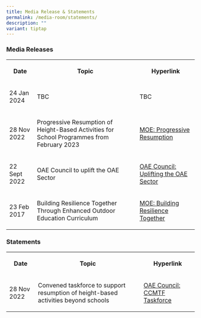 ```yaml
---
title: Media Release & Statements
permalink: /media-room/statements/
description: ""
variant: tiptap
---
```

<h3>Media Releases</h3><table><tbody><tr><th rowspan="1" colspan="1"><p>Date</p></th><th rowspan="1" colspan="1"><p>Topic</p></th><th rowspan="1" colspan="1"><p>Hyperlink</p></th></tr><tr><td rowspan="1" colspan="1"><p>24 Jan 2024</p></td><td rowspan="1" colspan="1"><p>TBC</p></td><td rowspan="1" colspan="1"><p>TBC</p></td></tr><tr><td rowspan="1" colspan="1"><p>28 Nov 2022</p></td><td rowspan="1" colspan="1"><p>Progressive Resumption of Height-Based Activities for School Programmes from February 2023</p></td><td rowspan="1" colspan="1"><p><a href="https://www.moe.gov.sg/news/press-releases/20221128-progressive-resumption-of-height-based-activities-for-school-programmes-from-february-2023" rel="noopener noreferrer nofollow" target="_blank">MOE: Progressive Resumption</a></p></td></tr><tr><td rowspan="1" colspan="1"><p>22 Sept 2022</p></td><td rowspan="1" colspan="1"><p>OAE Council to uplift the OAE Sector</p></td><td rowspan="1" colspan="1"><p><a href="/files/oaec to uplift the oae sector.pdf" rel="noopener noreferrer nofollow" target="_blank">OAE Council: Uplifting the OAE Sector</a></p></td></tr><tr><td rowspan="1" colspan="1"><p>23 Feb 2017</p></td><td rowspan="1" colspan="1"><p>Building Resilience Together Through Enhanced Outdoor Education Curriculum</p></td><td rowspan="1" colspan="1"><p><a href="https://www.moe.gov.sg/news/press-releases/20170223-building-resilience-together-through-enhanced-outdoor-education-curriculum" rel="noopener noreferrer nofollow" target="_blank">MOE: Building Resilience Together</a></p></td></tr></tbody></table><h3>Statements</h3><table><tbody><tr><th rowspan="1" colspan="1"><p>Date</p></th><th rowspan="1" colspan="1"><p>Topic</p></th><th rowspan="1" colspan="1"><p>Hyperlink</p></th></tr><tr><td rowspan="1" colspan="1"><p>28 Nov 2022</p></td><td rowspan="1" colspan="1"><p>Convened taskforce to support resumption of height-based activities beyond schools</p></td><td rowspan="1" colspan="1"><p><a href="/files/taskforce.pdf" rel="noopener noreferrer nofollow" target="_blank">OAE Council: CCMTF Taskforce</a></p></td></tr></tbody></table><p></p>